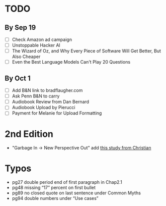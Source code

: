 # TODO

## By Sep 19
* [ ] Check Amazon ad campaign
* [ ] Unstoppable Hacker AI
* [ ] The Wizard of Oz, and Why Every Piece of Software Will Get Better, But Also Cheaper
* [ ] Even the Best Language Models Can't Play 20 Questions
      
## By Oct 1 
* [ ] Add B&N link to bradflaugher.com
* [ ] Ask Penn B&N to carry
* [ ] Audiobook Review from Dan Bernard
* [ ] Audiobook Upload by Pierucci
* [ ] Payment for Melanie for Upload Formatting

# 2nd Edition
* "Garbage In -> New Perspective Out" add [this study from Christian](https://mackinstitute.wharton.upenn.edu/2023/new-working-paper-finds-chatgpt-a-better-innovation-ideator-than-mba-students/)

# Typos
- pg27 double period end of first paragraph in Chap2.1
- pg48 missing “17” percent on first bullet 
- pg89 no closed quote on last sentence under Common Myths 
- pg94 double numbers under “Use cases”
